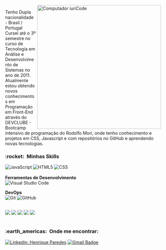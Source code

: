 


<img src="https://raw.githubusercontent.com/MicaelliMedeiros/micaellimedeiros/master/image/computer-illustration.png" min-width="400px" max-width="400px" width="400px" align="right" alt="Computador iuriCode">

  Tenho Dupla nacionalidade - Brasil / Portugal   
Cursei até o 3º semestre no curso de Tecnologia em Análise e Desenvolvimento de Sistemas no ano de 2011. 
Atualmente estou obtendo novos conhecimentos em Programação em Front-End através do DEVCLUBE - Bootcamp intensivo de programação do Rodolfo Mori, onde tenho conhecimento e projetos em CSS, Javascript e com repositórios no GitHub e aprendendo novas tecnologias.

<h3> :rocket: &nbsp;Minhas Skills </h3>

 ![JavaScript](https://img.shields.io/badge/-JavaScript-333333?style=flat&logo=javascript)
 ![HTML5](https://img.shields.io/badge/-HTML5-333333?style=flat&logo=HTML5)
 ![CSS](https://img.shields.io/badge/-CSS-333333?style=flat&logo=CSS3&logoColor=1572B6)
 <br>
 <br>
  **Ferramentas de Desenvolvimento** <br>
  ![Visual Studio Code](https://img.shields.io/badge/-Visual%20Studio%20Code-333333?style=flat&logo=visual-studio-code&logoColor=007ACC)
  <br>
  
**DevOps** <br>
  ![Git](https://img.shields.io/badge/-Git-333333?style=flat&logo=git)
  ![GitHub](https://img.shields.io/badge/-GitHub-333333?style=flat&logo=github)
  <br>
  <br>
</p>

<p align="left">
</p> 

<p align="left">
 
<p align="left">
  <a href="https://mail.google.com/mail/u/3/#inbox" alt="Gmail">
  <img src="https://img.shields.io/badge/-Gmail-FF0000?style=flat-square&labelColor=FF0000&logo=gmail&logoColor=white&link=LINK-DO-SEU-EMAIL" /></a>

  <a href="https://www.linkedin.com/in/henrique-paredes-66171122b/" alt="Linkedin">  
  <img src="https://img.shields.io/badge/-Linkedin-0e76a8?style=flat-square&logo=Linkedin&logoColor=white&link=LINK-DO-SEU-LINKEDIN" /></a>

  <a href="https://web.whatsapp.com/" alt="WhatsApp">
  <img src="https://img.shields.io/badge/-WhatsApp-25d366?style=flat-square&labelColor=25d366&logo=whatsapp&logoColor=white&link=API-DO-SEU-WHATSAPP"/></a>

  <a href="https://www.facebook.com/?ref=tn_tnmn" alt="Facebook">
  <img src="https://img.shields.io/badge/-Facebook-3b5998?style=flat-square&labelColor=3b5998&logo=facebook&logoColor=white&link=LINK-DO-SEU-FACEBOOK"/></a>

  <a href="https://www.instagram.com/?hl=pt-br" target="_blank" rel="noopener noreferrer" alt="Instagram" alt="Instagram">
  <img src="https://img.shields.io/badge/-Instagram-DF0174?style=flat-square&labelColor=DF0174&logo=instagram&logoColor=white&link=LINK-DO-SEU-INSTAGRAM"/></a>
  <br>
  <br>
 
</p>  

<h3> :earth_americas: &nbsp;Onde me encontrar: </h3> 

[![Linkedin: Henrique Paredes](https://img.shields.io/badge/-USERNAME-blue?style=flat-square&logo=Linkedin&logoColor=white&link=https://www.linkedin.com/in/henrique-paredes-66171122b/)](https://www.linkedin.com/in/henrique-paredes-66171122b/)
[![Gmail Badge](https://img.shields.io/badge/-seuemail@email.com-006bed?style=flat-square&logo=Gmail&logoColor=white&link=mailto:paredescontato@gmail.com)](mailto:paredescontato@gmail.com)


